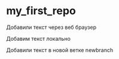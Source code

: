 # my_first_repo

Добавили текст через веб браузер

Добавим текст локально

Добавили текст в новой ветке newbranch

